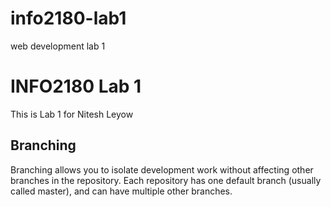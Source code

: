 # info2180-lab1
web development lab 1

# INFO2180 Lab 1

This is Lab 1 for Nitesh Leyow
## Branching

Branching allows you to isolate development work without affecting other branches in the repository. Each repository has one default branch (usually called master), and can have multiple other branches.
